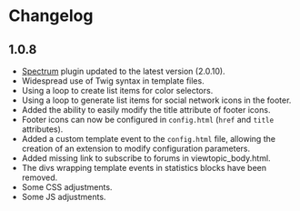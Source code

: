 # Changelog

## 1.0.8

* [Spectrum](https://github.com/seballot/spectrum) plugin updated to the latest version (2.0.10).
* Widespread use of Twig syntax in template files.
* Using a loop to create list items for color selectors.
* Using a loop to generate list items for social network icons in the footer.
* Added the ability to easily modify the title attribute of footer icons.
* Footer icons can now be configured in `config.html` (`href` and `title` attributes).
* Added a custom template event to the `config.html` file, allowing the creation of an extension to modify configuration parameters.
* Added missing link to subscribe to forums in viewtopic_body.html.
* The divs wrapping template events in statistics blocks have been removed.
* Some CSS adjustments.
* Some JS adjustments.
